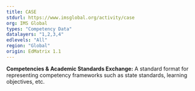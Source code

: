 ```yaml
---
title: CASE
stdurl: https://www.imsglobal.org/activity/case
org: IMS Global
types: "Competency Data"
datalayers: "1,2,3,4"
edlevels: "All"
region: "Global"
origin: EdMatrix 1.1
---
```

**Competencies & Academic Standards Exchange:** A standard format for representing competency frameworks such as state standards, learning objectives, etc.
